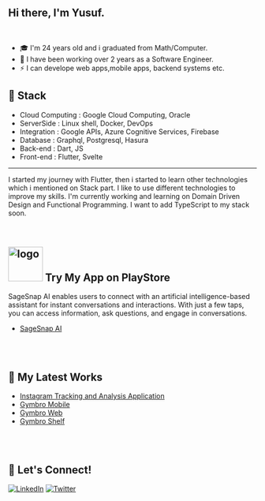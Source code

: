 ## Hi there, I'm Yusuf.
<br />

- :mortar_board: I'm 24 years old and i graduated from Math/Computer.
- :seedling: I have been working over 2 years as a Software Engineer.
- :zap: I can develope web apps,mobile apps, backend systems etc.


## 🔨 Stack 

- Cloud Computing : Google Cloud Computing, Oracle
- ServerSide : Linux shell, Docker, DevOps
- Integration : Google APIs, Azure Cognitive Services, Firebase
- Database : Graphql, Postgresql, Hasura
- Back-end : Dart, JS
- Front-end : Flutter, Svelte


----------------------------------------------------------------------

I started my journey with Flutter, then i started to learn other technologies which i mentioned on Stack part. 
I like to use different technologies to improve my skills. I'm currently working and learning on Domain Driven Design
and Functional Programming.
I want to add TypeScript to my stack soon. 


<br />

## <a href="https://play.google.com/store/apps/details?id=com.yusuferarslan.sagesnap"><img class="logo" src="https://i.ibb.co/QC7TQ3Q/logo.png" alt="logo" border="0"></a> Try My App on PlayStore

SageSnap AI enables users to connect with an artificial intelligence-based assistant for
instant conversations and interactions. With just a few taps, you can access information,
ask questions, and engage in conversations.
<!-- BLOG-POST-LIST:START -->
- [SageSnap AI](https://www.linkedin.com/feed/update/urn:li:activity:6935275500370026496/)
<!-- BLOG-POST-LIST:END -->


<br />

<br />

## :blue_book: My Latest Works

<!-- BLOG-POST-LIST:START -->
- [Instagram Tracking and Analysis Application](https://www.linkedin.com/feed/update/urn:li:activity:6935275500370026496/)
- [Gymbro Mobile](https://github.com/yusuferarsln/gymbro)
- [Gymbro Web](https://github.com/yusuferarsln/gymbro_web)
- [Gymbro Shelf](https://github.com/yusuferarsln/gymbro_shelf)



<!-- BLOG-POST-LIST:END -->


<br />


<br />

## 🔗 Let's Connect!
<a href="https://www.linkedin.com/in/yusuf-erarslan-907b95199/" target="_blank"><img alt="LinkedIn" src="https://img.shields.io/badge/linkedin-%230077B5.svg?&style=for-the-badge&logo=linkedin&logoColor=white" /></a>
<a href="https://twitter.com/yusuferarslann" target="_blank"><img alt="Twitter" src="https://img.shields.io/badge/twitter-%231DA1F2.svg?&style=for-the-badge&logo=twitter&logoColor=white" /></a>



<br />


<style>
.logo{
    width:70px;
    margin-bottom:-20px;
}
</style>